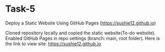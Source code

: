 # Task-5
Deploy a Static Website Using GitHub Pages (https://sushie12.github.io)

Cloned repository locally and copied the static website(To-do website).
Enabled GitHub Pages in repo settings (branch: main, root folder).
Here is the link to view site: https://sushie12.github.io
